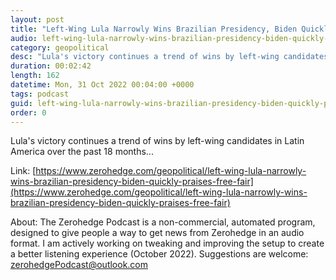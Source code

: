 ```yaml
---
layout: post
title: "Left-Wing Lula Narrowly Wins Brazilian Presidency, Biden Quickly Praises &quot;Free, Fair, &amp; Credible Elections&quot;"
audio: left-wing-lula-narrowly-wins-brazilian-presidency-biden-quickly-praises-free-fair-0
category: geopolitical
desc: "Lula's victory continues a trend of wins by left-wing candidates in Latin America over the past 18 months..."
duration: 00:02:42
length: 162
datetime: Mon, 31 Oct 2022 00:04:00 +0000
tags: podcast
guid: left-wing-lula-narrowly-wins-brazilian-presidency-biden-quickly-praises-free-fair-0
order: 0
---
```

Lula's victory continues a trend of wins by left-wing candidates in Latin America over the past 18 months...

Link: [https://www.zerohedge.com/geopolitical/left-wing-lula-narrowly-wins-brazilian-presidency-biden-quickly-praises-free-fair](https://www.zerohedge.com/geopolitical/left-wing-lula-narrowly-wins-brazilian-presidency-biden-quickly-praises-free-fair)

About: The Zerohedge Podcast is a non-commercial, automated program, designed to give people a way to get news from Zerohedge in an audio format.  I am actively working on tweaking and improving the setup to create a better listening experience (October 2022).  Suggestions are welcome: [zerohedgePodcast@outlook.com](mailto:zerohedgePodcast@outlook.com)